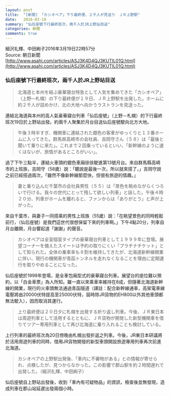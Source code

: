 ```yaml
---
layout: post
title:  "[新聞] 「カシオペア」下り最終便、２千人が見送り　ＪＲ上野駅"
date:   2016-03-19
summary: "仙后座號下行最終班次，兩千人於JR上野站目送"
categories: 新聞
comments: true
---
```


細沢礼輝、中田絢子2016年3月19日22時57分  
Source: 朝日新聞 [http://www.asahi.com/articles/ASJ3K4D4QJ3KUTIL01Q.html](http://www.asahi.com/articles/ASJ3K4D4QJ3KUTIL01Q.html)

### 仙后座號下行最終班次，兩千人於JR上野站目送

> 北海道と本州を結ぶ豪華寝台特急として人気を集めてきた「カシオペア」（上野―札幌）の下り最終便が１９日、ＪＲ上野駅を出発した。ホームに約２千人が詰めかけ、北の大地へ向かうラストランを見送った。

連結北海道與本州的高人氣豪華寢台列車「仙后座號」（上野－札幌）的下行最終班次19日於上野站出發。約兩千人聚集於月台目送仙后座號駛向北方大地。

> 午後３時半すぎ、機関車に連結された銀色の客車がゆっくりと１３番ホームに入ってきた。群馬県高崎市の会社員、吉岡守さん（５８）は「最後と聞いて乗りに来た」。これまで２回乗っているといい、「新幹線のように速くはないが、旅情があるところがいい」。

過了下午三點半，連結火車頭的銀色車廂徐徐駛進第13號月台。來自群馬縣高崎市的上班族，吉岡守（58歲）說：「聽說是最後一次，所以就來搭了，」吉岡守說之前已經搭過兩次，「雖然不像新幹線那麼快，但很有旅遊的情趣。」

> 妻と乗り込んだ千葉市の会社員男性（５５）は「景色を眺めながらくつろいで行ける。我々の世代にとって残して欲しい列車」と話した。午後４時２０分、列車がホームを離れると、ファンからは「ありがとう」と声が上がった。

來自千葉市，與妻子一同搭乘的男性上班族（55歲）說：「在眺望景色的同時輕鬆前行，（仙后座號）是我們這世代很想保留下來的列車啊。」下午4點20分，列車自月台離開，月台響起道「謝謝」的聲音。

>カシオペアは全室個室タイプの豪華寝台列車として１９９９年に登場。展望コーナーを備えたスイートは予約の取りにくい「プラチナチケット」として知られた。全体の乗車率も８割を維持してきたが、北海道新幹線開業に伴い、現行の機関車が青函トンネルを走れなくなることを理由に定期運行を取りやめることになった。

仙后座號於1999年登場，是全車包廂型式的豪華寢台列車。展望台的座位難以預約，以「白金車票」為人所知。雖一直以來乘車率維持在8成，但隨著北海道新幹線的開業，現行的火車頭無法通過青函隧道（譯註：配合新幹線通車，高架電車線電壓將由20000伏特提高至25000伏特，屆時除JR貨物的EH800以外其他車頭都無法駛入），因而取消其運行。

> 上り最終便は２０日夕に札幌を出発する折り返し列車。今後、ＪＲ東日本は周遊列車として活用するとともに、ＪＲ貨物が開発した新型機関車を借りてツアー専用列車として再び北海道に乗り入れることも検討している。

上行列車的最終班次為20日傍晚由札幌出發折返之列車。今後，JR東日本研議將於活用周遊列車的同時，借用JR貨物開發的新型車頭開設旅遊專用列車再次前進北海道。

> カシオペアの上野駅出発後、「車内に不審物がある」との情報が寄せられ、点検したが、見つからなかった。この影響で郡山駅を約２時間遅れで出発した。（細沢礼輝、中田絢子）

仙后座號自上野站出發後，收到「車內有可疑物品」的資訊，檢查後並無發現，造成列車在郡山站延遲出發兩個小時。

